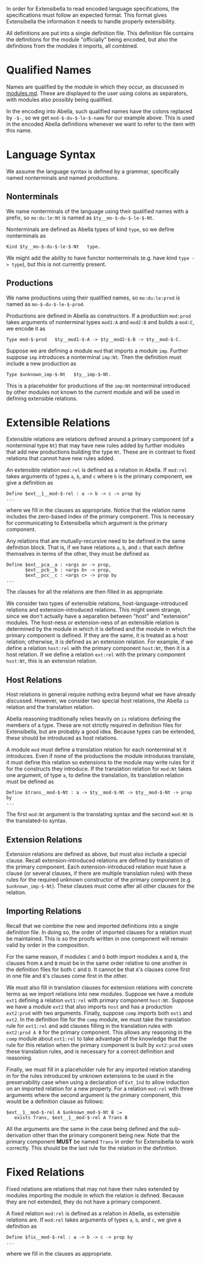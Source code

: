 
In order for Extensibella to read encoded language specifications, the
specifications must follow an expected format.  This format gives
Extensibella the information it needs to handle properly
extensibility.

All definitions are put into a single definition file.  This
definition file contains the definitions for the module "officially"
being encoded, but also the definitions from the modules it imports,
all combined.




Qualified Names
======================================================================
Names are qualified by the module in which they occur, as discussed in
[modules.md]().  These are displayed to the user using colons as
separators, with modules also possibly being qualified.

In the encoding into Abella, such qualified names have the colons
replaced by `-$-`, so we get `mod-$-du-$-le-$-name` for our example
above.  This is used in the encoded Abella definitions whenever we
want to refer to the item with this name.




Language Syntax
======================================================================
We assume the language syntax is defined by a grammar, specifically
named nonterminals and named productions.

Nonterminals
----------------------------------------------------------------------
We name nonterminals of the language using their qualified names with
a prefix, so `mo:du:le:Nt` is named as `$ty__mo-$-du-$-le-$-Nt`.

Nonterminals are defined as Abella types of kind `type`, so we define
nonterminals as
```
Kind $ty__mo-$-du-$-le-$-Nt   type.
```
We might add the ability to have functor nonterminals (e.g. have kind
`type -> type`), but this is not currently present.


Productions
----------------------------------------------------------------------
We name productions using their qualified names, so `mo:du:le:prod` is
named as `mo-$-du-$-le-$-prod`.

Productions are defined in Abella as constructors.  If a production
`mod:prod` takes arguments of nonterminal types `mod1:A` and `mod2:B`
and builds a `mod:C`, we encode it as
```
Type mod-$-prod   $ty__mod1-$-A -> $ty__mod2-$-B -> $ty__mod-$-C.
```

Suppose we are defining a module `mod` that imports a module `imp`.
Further suppose `imp` introduces a nonterminal `imp:Nt`.  Then the
definition must include a new production as
```
Type $unknown_imp-$-Nt   $ty__imp-$-Nt.
```
This is a placeholder for productions of the `imp:Nt` nonterminal
introduced by other modules not known to the current module and will
be used in defining extensible relations.




Extensible Relations
======================================================================
Extensible relations are relations defined around a primary component
(of a nonterminal type `Nt`) that may have new rules added by further
modules that add new productions building the type `Nt`.  These are in
contrast to fixed relations that cannot have new rules added.

An extensible relation `mod:rel` is defined as a relation in Abella.
If `mod:rel` takes arguments of types `a`, `b`, and `c` where `b` is
the primary component, we give a definition as
```
Define $ext__1__mod-$-rel : a -> b -> c -> prop by
...
```
where we fill in the clauses as appropriate.  Notice that the relation
name includes the zero-based index of the primary component.  This is
necessary for communicating to Extensibella which argument is the
primary component.

Any relations that are mutually-recursive need to be defined in the
same definition block.  That is, if we have relations `a`, `b`, and
`c` that each define themselves in terms of the other, they must be
defined as
```
Define $ext__pca__a : <args a> -> prop,
       $ext__pcb__b : <args b> -> prop,
       $ext__pcc__c : <args c> -> prop by
...
```
The clauses for all the relations are then filled in as appropriate.

We consider two types of extensible relations,
host-language-introduced relations and extension-introduced relations.
This might seem strange, since we don't actually have a separation
between "host" and "extension" modules.  The host-ness or
extension-ness of an extensible relation is determined by the module
in which it is defined and the module in which the primary component
is defined.  If they are the same, it is treated as a host relation;
otherwise, it is defined as an extension relation.  For example, if we
define a relation `host:rel` with the primary component `host:Nt`,
then it is a host relation.  If we define a relation `ext:rel` with
the primary component `host:Nt`, this is an extension relation.


Host Relations
---------------------------------------------------------------------
Host relations in general require nothing extra beyond what we have
already discussed.  However, we consider two special host relations,
the Abella `is` relation and the translation relation.

Abella reasoning traditionally relies heavily on `is` relations
defining the members of a type.  These are not strictly required in
definition files for Extensibella, but are probably a good idea.
Because types can be extended, these should be introduced as host
relations.

A module `mod` must define a translation relation for each nonterminal
`Nt` it introduces.  Even if none of the productions the module
introduces translate, it must define this relation so extensions to
the module may write rules for it for the constructs they introduce.
If the translation relation for `mod:Nt` takes one argument, of type
`a`, to define the translation, its translation relation must be
defined as
```
Define $trans__mod-$-Nt : a -> $ty__mod-$-Nt -> $ty__mod-$-Nt -> prop by
...
```
The first `mod:Nt` argument is the translating syntax and the second
`mod:Nt` is the translated-to syntax.


Extension Relations
----------------------------------------------------------------------
Extension relations are defined as above, but must also include a
special clause.  Recall extension-introduced relations are defined by
translation of the primary component.  Each extension-introduced
relation must have a clause (or several clauses, if there are multiple
translation rules) with these rules for the required unknown
constructor of the primary component (e.g. `$unknown_imp-$-Nt`).
These clauses must come after all other clauses for the relation.


Importing Relations
----------------------------------------------------------------------
Recall that we combine the new and imported definitions into a single
definition file.  In doing so, the order of imported clauses for a
relation must be maintained.  This is so the proofs written in one
component will remain valid by order in the composition.

For the same reason, if modules `C` and `D` both import modules `A`
and `B`, the clauses from `A` and `B` must be in the same order
relative to one another in the definition files for both `C` and `D`.
It cannot be that `A`'s clauses come first in one file and `B`'s
clauses come first in the other.

We must also fill in translation clauses for extension relations with
concrete terms as we import relations into new modules.  Suppose we
have a module `ext1` defining a relation `ext1:rel` with primary
component `host:Nt`.  Suppose we have a module `ext2` that also
imports `host` and has a production `ext2:prod` with two arguments.
Finally, suppose `comp` imports both `ext1` and `ext2`.  In the
definition file for the `comp` module, we must take the translation
rule for `ext1:rel` and add clauses filling in the translation rules
with `ext2:prod A B` for the primary component.  This allows any
reasoning in the `comp` module about `ext1:rel` to take advantage of
the knowledge that the rule for this relation when the primary
component is built by `ext2:prod` uses these translation rules, and is
necessary for a correct definition and reasoning.

Finally, we must fill in a placeholder rule for any imported relation
standing in for the rules introduced by unknown extensions to be used
in the preservability case when using a declaration of `Ext_Ind` to
allow induction on an imported relation for a new property.  For a
relation `mod:rel` with three arguments where the second argument is
the primary component, this would be a definition clause as follows:
```
$ext__1__mod-$-rel A $unknown_mod-$-Nt B :=
   exists Trans, $ext__1__mod-$-rel A Trans B
```
All the arguments are the same in the case being defined and the
sub-derivation other than the primary component being new.  Note that
the primary component **MUST** be named `Trans` in order for
Extensibella to work correctly.  This should be the last rule for the
relation in the definition.




Fixed Relations
======================================================================
Fixed relations are relations that may not have their rules extended
by modules importing the module in which the relation is defined.
Because they are not extended, they do not have a primary component.

A fixed relation `mod:rel` is defined as a relation in Abella, as
extensible relations are.  If `mod:rel` takes arguments of types `a`,
`b`, and `c`, we give a definition as
```
Define $fix__mod-$-rel : a -> b -> c -> prop by
...
```
where we fill in the clauses as appropriate.
